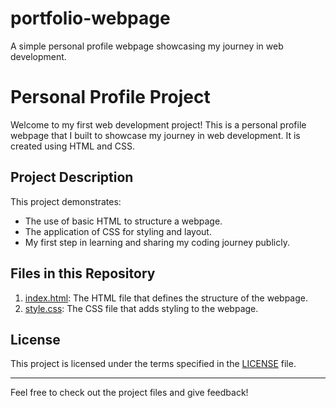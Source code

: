# portfolio-webpage
A simple personal profile webpage showcasing my journey in web development.

# Personal Profile Project

Welcome to my first web development project! This is a personal profile webpage that I built to showcase my journey in web development. It is created using HTML and CSS.  

## Project Description
This project demonstrates:
- The use of basic HTML to structure a webpage.
- The application of CSS for styling and layout.
- My first step in learning and sharing my coding journey publicly.

## Files in this Repository
1. [index.html](index.html): The HTML file that defines the structure of the webpage.
2. [style.css](style.css): The CSS file that adds styling to the webpage.

## License
This project is licensed under the terms specified in the [LICENSE](LICENSE) file.

---

Feel free to check out the project files and give feedback!
